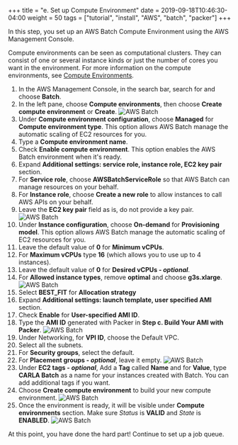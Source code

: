 +++
title = "e. Set up Compute Environment"
date = 2019-09-18T10:46:30-04:00
weight = 50
tags = ["tutorial", "install", "AWS", "batch", "packer"]
+++

In this step, you set up an AWS Batch Compute Environment using the AWS Management Console.

Compute environments can be seen as computational clusters. They can consist of one or several instance kinds or just the number of cores you want in the environment. For more information on the compute environments, see [Compute Environments](https://docs.aws.amazon.com/batch/latest/userguide/compute_environments.html).

1. In the AWS Management Console, in the search bar, search for and choose **Batch**.
2. In the left pane, choose **Compute environments**, then choose **Create compute environment** or **Create**.
![AWS Batch](/images/aws-batch/compute-env/batch_create_environment.png)
3. Under **Compute environment configuration**, choose **Managed** for **Compute environment type**. This option allows AWS Batch manage the automatic scaling of EC2 resources for you.
4. Type a **Compute environment name**.
5. Check **Enable compute environment**. This option enables the AWS Batch environment when it's ready.
6. Expand **Additional settings: service role, instance role, EC2 key pair** section.
7. For **Service role**, choose **AWSBatchServiceRole** so that AWS Batch can manage resources on your behalf.
8. For **Instance role**, choose **Create a new role** to allow instances to call AWS APIs on your behalf.
9. Leave the **EC2 key pair** field as is, do not provide a key pair.
![AWS Batch](/images/aws-batch/compute-env/batch_compute_environment_configuration.png)
10. Under **Instance configuration**, choose **On-demand** for **Provisioning model**. This option allows AWS Batch manage the automatic scaling of EC2 resources for you.
11. Leave the default value of **0** for **Minimum vCPUs**.
12. For **Maximum vCPUs** type **16** (which allows you to use up to 4 instances).
13. Leave the default value of **0** for **Desired vCPUs - *optional***.
14. For **Allowed instance types**, remove **optimal** and choose **g3s.xlarge**.
![AWS Batch](/images/aws-batch/compute-env/batch_instance_configuration_1.png)
15. Select **BEST_FIT** for **Allocation strategy**
16. Expand **Additional settings: launch template, user specified AMI** section.
17. Check **Enable** for **User-specified AMI ID**.
18. Type the **AMI ID** generated with Packer in **Step c. Build Your AMI with Packer**.
![AWS Batch](/images/aws-batch/compute-env/batch_instance_configuration_2.png)
19. Under Networking, for **VPI ID**, choose the Default VPC.
20. Select all the subnets.
21. For **Security groups**, select the default.
22. For **Placement groups - *optional***, leave it empty.
![AWS Batch](/images/aws-batch/compute-env/batch_instance_configuration_3.png)
17. Under **EC2 tags - *optional***, Add a **Tag** called **Name** and for **Value**, type **CARLA Batch** as a name for your instances created with Batch. You can add additional tags if you want.
18. Choose **Create compute environment** to build your new compute environment.
![AWS Batch](/images/aws-batch/compute-env/batch_instance_configuration_4.png)
19. Once the environment is ready, it will be visible under **Compute environments** section. Make sure *Status* is **VALID** and *State* is **ENABLED**.
![AWS Batch](/images/aws-batch/compute-env/batch_environment_ready.png)

At this point, you have done the hard part! Continue to set up a job queue.



